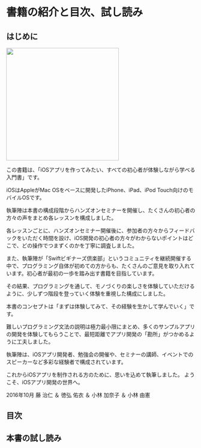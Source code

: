 # 書籍の紹介と目次、試し読み

## はじめに

<img src="/swiftbook/images/top_cover.png" width = "300px">

この書籍は、「iOSアプリを作ってみたい、すべての初心者が体験しながら学べる入門書」です。

iOSはAppleがMac OSをベースに開発したiPhone、iPad、iPod Touch向けのモバイルOSです。

執筆陣は本書の構成段階からハンズオンセミナーを開催し、たくさんの初心者の方々の声をまとめ各レッスンを構成しました。

各レッスンごとに、ハンズオンセミナー開催後に、参加者の方々からフィードバックをいただく時間を設け、iOS開発の初心者の方々がわからないポイントはどこで、どの操作でつまずくのかを丁寧に調査しました。

また、執筆陣が「Swiftビギナーズ倶楽部」というコミュニティを継続開催する中で、プログラミング自体が初めての方からも、たくさんのご意見を取り入れています。初心者が最初の一歩を踏み出す書籍を目指しています。

その結果、プログラミングを通して、モノづくりの楽しさを体験していただけるように、少しずつ階段を登っていく体験を重視した構成にしました。

本書のコンセプトは「まずは体験してみて、その経験を生かして学んでいく」です。

難しいプログラミング文法の説明は極力最小限にまとめ、多くのサンプルアプリの開発を体験してもらうことで、最短距離でアプリ開発の「勘所」がつかめるように工夫しました。

執筆陣は、iOSアプリ開発者、勉強会の開催や、セミナーの講師、イベントでのスピーカーなど多彩な経験者で構成されています。

これからiOSアプリを制作される方のために、思いを込めて執筆しました。
ようこそ、iOSアプリ開発の世界へ。

2016年10月
藤 治仁 ＆ 徳弘 佑衣 ＆ 小林 加奈子 ＆ 小林 由憲

## 目次



## 本書の試し読み
